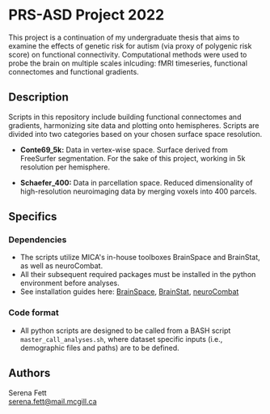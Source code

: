 # PRS-ASD Project 2022

This project is a continuation of my undergraduate thesis that aims to examine the effects of genetic risk for autism (via proxy of polygenic risk score) on functional connectivity. Computational methods were used to probe the brain on multiple scales inlcuding: fMRI timeseries, functional connectomes and functional gradients. 

## Description

Scripts in this repository include building functional connectomes and gradients, harmonizing site data and plotting onto hemispheres. 
Scripts are divided into two categories based on your chosen surface space resolution. 

* **Conte69_5k:** Data in vertex-wise space. Surface derived from FreeSurfer segmentation. For the sake of this project, working in 5k resolution per hemisphere. 

* **Schaefer_400:** Data in parcellation space. Reduced dimensionality of high-resolution neuroimaging data by merging voxels into 400 parcels. 

## Specifics

### Dependencies

* The scripts utilize MICA's in-house toolboxes BrainSpace and BrainStat, as well as neuroCombat.
* All their subsequent required packages must be installed in the python environment before analyses. 
* See installation guides here: [BrainSpace](https://brainspace.readthedocs.io/en/latest/pages/install.html#python-installation), [BrainStat]( https://brainstat.readthedocs.io/en/master/generic/install.html#python-installation), [neuroCombat](https://github.com/Jfortin1/neuroCombat)

### Code format

* All python scripts are designed to be called from a BASH script `master_call_analyses.sh`, where dataset specific inputs (i.e., demographic files and paths) are to be defined. 


## Authors

Serena Fett   
[serena.fett@mail.mcgill.ca](serena.fett@mail.mcgill.ca)


